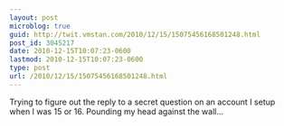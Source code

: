 ```yaml
---
layout: post
microblog: true
guid: http://twit.vmstan.com/2010/12/15/15075456168501248.html
post_id: 3045217
date: 2010-12-15T10:07:23-0600
lastmod: 2010-12-15T10:07:23-0600
type: post
url: /2010/12/15/15075456168501248.html
---
```

Trying to figure out the reply to a secret question on an account I setup when I was 15 or 16. Pounding my head against the wall...
